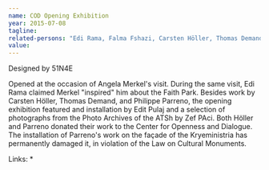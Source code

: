 ```yaml
---
name: COD Opening Exhibition
year: 2015-07-08
tagline:
related-persons: "Edi Rama, Falma Fshazi, Carsten Höller, Thomas Demand, Philippe Parreno, Anri Sala, Edit Pulaj, Zef Paci"
value:
---
```

Designed by 51N4E

Opened at the occasion of Angela Merkel's visit. During the same visit, Edi Rama claimed Merkel "inspired" him about the Faith Park.
Besides work by Carsten Höller, Thomas Demand, and Philippe Parreno, the opening exhibition featured and installation by Edit Pulaj and a selection of photographs from the Photo Archives of the ATSh by Zef PAci. Both Höller and Parreno donated their work to the Center for Openness and Dialogue. The installation of Parreno's work on the façade of the Kryeministria has permanently damaged it, in violation of the Law on Cultural Monuments.

Links:
*
